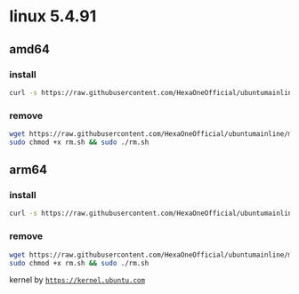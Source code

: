 # linux 5.4.91
 
## amd64

### install
```bash
curl -s https://raw.githubusercontent.com/HexaOneOfficial/ubuntumainline/main/catalog/5.4.91/amd64LTS.sh | sh
``` 
### remove
```bash
wget https://raw.githubusercontent.com/HexaOneOfficial/ubuntumainline/main/catalog/5.4.91/rm.sh
sudo chmod +x rm.sh && sudo ./rm.sh
```
## arm64

### install
```bash
curl -s https://raw.githubusercontent.com/HexaOneOfficial/ubuntumainline/main/catalog/5.4.91/arm64LTS.sh | sh
``` 
### remove
```bash
wget https://raw.githubusercontent.com/HexaOneOfficial/ubuntumainline/main/catalog/5.4.91/rm.sh
sudo chmod +x rm.sh && sudo ./rm.sh
``` 
 
 
kernel by [`https://kernel.ubuntu.com`](https://kernel.ubuntu.com/)
